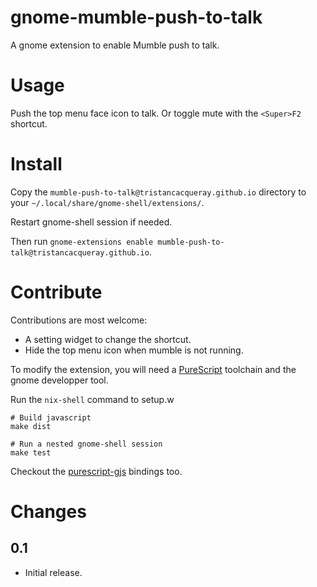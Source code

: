 gnome-mumble-push-to-talk
=========================

A gnome extension to enable Mumble push to talk.

# Usage

Push the top menu face icon to talk. Or toggle mute with the `<Super>F2` shortcut.

# Install

Copy the `mumble-push-to-talk@tristancacqueray.github.io` directory to your `~/.local/share/gnome-shell/extensions/`.

Restart gnome-shell session if needed.

Then run `gnome-extensions enable mumble-push-to-talk@tristancacqueray.github.io`.

# Contribute

Contributions are most welcome:

- A setting widget to change the shortcut.
- Hide the top menu icon when mumble is not running.

To modify the extension, you will need a [PureScript][purescript] toolchain and the gnome developper tool.

Run the `nix-shell` command to setup.w

```ShellSession
# Build javascript
make dist

# Run a nested gnome-shell session
make test
```

Checkout the [purescript-gjs][purescript-gjs] bindings too.

# Changes

## 0.1

- Initial release.

[purescript]: https://www.purescript.org/
[purescript-gjs]: https://github.com/purescript-gjs/purescript-gjs
